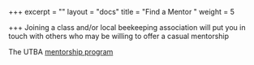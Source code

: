 +++
excerpt = ""
layout = "docs"
title = "Find a Mentor "
weight = 5

+++
Joining a class and/or local beekeeping association will put you in touch with others who may be willing to offer a casual mentorship

The UTBA [mentorship program](/mentoring)